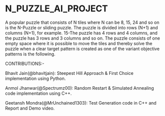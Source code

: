 # N_PUZZLE_AI_PROJECT

A popular puzzle that consists of N tiles where N can be 8, 15, 24 and so on is the N-Puzzle or sliding puzzle. The puzzle is divided into rows (N+1) and columns (N+1), for example. 15-The puzzle has 4 rows and 4 columns, and the puzzle has 3 rows and 3 columns and so on. The puzzle consists of one empty space where it is possible to move the tiles and thereby solve the puzzle when a clear target pattern is created as one of the variant objective patterns is the following.

CONTRIBUTIONS:-

Bhavit Jain(@bhavitjain): Steepest Hill Approach & First Choice implementation using Python.

Anmol Jhanwar(@Spectrumz00): Random Restart & Simulated Annealing code implementation using C++.

Geetansh Mondra(@MrUnchained1303): Test Generation code in C++ and Report and Demo video.
